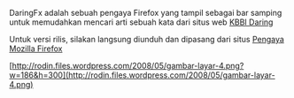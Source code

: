 DaringFx adalah sebuah pengaya Firefox yang tampil sebagai bar samping untuk memudahkan mencari arti sebuah kata dari situs web [KBBI Daring](http://pusatbahasa.diknas.go.id/kbbi/)

Untuk versi rilis, silakan langsung diunduh dan dipasang dari situs [Pengaya Mozilla Firefox](http://addons.mozilla.org/firefox/addon/7329)

[http://rodin.files.wordpress.com/2008/05/gambar-layar-4.png?w=186&h=300](http://rodin.files.wordpress.com/2008/05/gambar-layar-4.png)